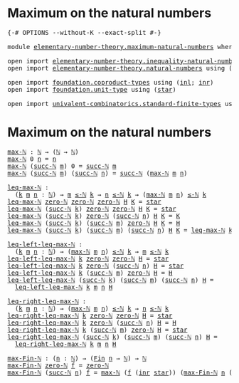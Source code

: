 # Maximum on the natural numbers

<pre class="Agda"><a id="43" class="Symbol">{-#</a> <a id="47" class="Keyword">OPTIONS</a> <a id="55" class="Pragma">--without-K</a> <a id="67" class="Pragma">--exact-split</a> <a id="81" class="Symbol">#-}</a>

<a id="86" class="Keyword">module</a> <a id="93" href="elementary-number-theory.maximum-natural-numbers.html" class="Module">elementary-number-theory.maximum-natural-numbers</a> <a id="142" class="Keyword">where</a>

<a id="149" class="Keyword">open</a> <a id="154" class="Keyword">import</a> <a id="161" href="elementary-number-theory.inequality-natural-numbers.html" class="Module">elementary-number-theory.inequality-natural-numbers</a> <a id="213" class="Keyword">using</a> <a id="219" class="Symbol">(</a><a id="220" href="elementary-number-theory.inequality-natural-numbers.html#1766" class="Function Operator">_≤-ℕ_</a><a id="225" class="Symbol">)</a>
<a id="227" class="Keyword">open</a> <a id="232" class="Keyword">import</a> <a id="239" href="elementary-number-theory.natural-numbers.html" class="Module">elementary-number-theory.natural-numbers</a> <a id="280" class="Keyword">using</a> <a id="286" class="Symbol">(</a><a id="287" href="elementary-number-theory.natural-numbers.html#1444" class="Datatype">ℕ</a><a id="288" class="Symbol">;</a> <a id="290" href="elementary-number-theory.natural-numbers.html#1465" class="InductiveConstructor">zero-ℕ</a><a id="296" class="Symbol">;</a> <a id="298" href="elementary-number-theory.natural-numbers.html#1478" class="InductiveConstructor">succ-ℕ</a><a id="304" class="Symbol">)</a>

<a id="307" class="Keyword">open</a> <a id="312" class="Keyword">import</a> <a id="319" href="foundation.coproduct-types.html" class="Module">foundation.coproduct-types</a> <a id="346" class="Keyword">using</a> <a id="352" class="Symbol">(</a><a id="353" href="foundation.coproduct-types.html#1239" class="InductiveConstructor">inl</a><a id="356" class="Symbol">;</a> <a id="358" href="foundation.coproduct-types.html#1262" class="InductiveConstructor">inr</a><a id="361" class="Symbol">)</a>
<a id="363" class="Keyword">open</a> <a id="368" class="Keyword">import</a> <a id="375" href="foundation.unit-type.html" class="Module">foundation.unit-type</a> <a id="396" class="Keyword">using</a> <a id="402" class="Symbol">(</a><a id="403" href="foundation.unit-type.html#1099" class="InductiveConstructor">star</a><a id="407" class="Symbol">)</a>

<a id="410" class="Keyword">open</a> <a id="415" class="Keyword">import</a> <a id="422" href="univalent-combinatorics.standard-finite-types.html" class="Module">univalent-combinatorics.standard-finite-types</a> <a id="468" class="Keyword">using</a> <a id="474" class="Symbol">(</a><a id="475" href="univalent-combinatorics.standard-finite-types.html#2149" class="Function">Fin</a><a id="478" class="Symbol">)</a>
</pre>
# Maximum on the natural numbers

<pre class="Agda"><a id="max-ℕ"></a><a id="527" href="elementary-number-theory.maximum-natural-numbers.html#527" class="Function">max-ℕ</a> <a id="533" class="Symbol">:</a> <a id="535" href="elementary-number-theory.natural-numbers.html#1444" class="Datatype">ℕ</a> <a id="537" class="Symbol">→</a> <a id="539" class="Symbol">(</a><a id="540" href="elementary-number-theory.natural-numbers.html#1444" class="Datatype">ℕ</a> <a id="542" class="Symbol">→</a> <a id="544" href="elementary-number-theory.natural-numbers.html#1444" class="Datatype">ℕ</a><a id="545" class="Symbol">)</a>
<a id="547" href="elementary-number-theory.maximum-natural-numbers.html#527" class="Function">max-ℕ</a> <a id="553" class="Number">0</a> <a id="555" href="elementary-number-theory.maximum-natural-numbers.html#555" class="Bound">n</a> <a id="557" class="Symbol">=</a> <a id="559" href="elementary-number-theory.maximum-natural-numbers.html#555" class="Bound">n</a>
<a id="561" href="elementary-number-theory.maximum-natural-numbers.html#527" class="Function">max-ℕ</a> <a id="567" class="Symbol">(</a><a id="568" href="elementary-number-theory.natural-numbers.html#1478" class="InductiveConstructor">succ-ℕ</a> <a id="575" href="elementary-number-theory.maximum-natural-numbers.html#575" class="Bound">m</a><a id="576" class="Symbol">)</a> <a id="578" class="Number">0</a> <a id="580" class="Symbol">=</a> <a id="582" href="elementary-number-theory.natural-numbers.html#1478" class="InductiveConstructor">succ-ℕ</a> <a id="589" href="elementary-number-theory.maximum-natural-numbers.html#575" class="Bound">m</a>
<a id="591" href="elementary-number-theory.maximum-natural-numbers.html#527" class="Function">max-ℕ</a> <a id="597" class="Symbol">(</a><a id="598" href="elementary-number-theory.natural-numbers.html#1478" class="InductiveConstructor">succ-ℕ</a> <a id="605" href="elementary-number-theory.maximum-natural-numbers.html#605" class="Bound">m</a><a id="606" class="Symbol">)</a> <a id="608" class="Symbol">(</a><a id="609" href="elementary-number-theory.natural-numbers.html#1478" class="InductiveConstructor">succ-ℕ</a> <a id="616" href="elementary-number-theory.maximum-natural-numbers.html#616" class="Bound">n</a><a id="617" class="Symbol">)</a> <a id="619" class="Symbol">=</a> <a id="621" href="elementary-number-theory.natural-numbers.html#1478" class="InductiveConstructor">succ-ℕ</a> <a id="628" class="Symbol">(</a><a id="629" href="elementary-number-theory.maximum-natural-numbers.html#527" class="Function">max-ℕ</a> <a id="635" href="elementary-number-theory.maximum-natural-numbers.html#605" class="Bound">m</a> <a id="637" href="elementary-number-theory.maximum-natural-numbers.html#616" class="Bound">n</a><a id="638" class="Symbol">)</a>

<a id="leq-max-ℕ"></a><a id="641" href="elementary-number-theory.maximum-natural-numbers.html#641" class="Function">leq-max-ℕ</a> <a id="651" class="Symbol">:</a>
  <a id="655" class="Symbol">(</a><a id="656" href="elementary-number-theory.maximum-natural-numbers.html#656" class="Bound">k</a> <a id="658" href="elementary-number-theory.maximum-natural-numbers.html#658" class="Bound">m</a> <a id="660" href="elementary-number-theory.maximum-natural-numbers.html#660" class="Bound">n</a> <a id="662" class="Symbol">:</a> <a id="664" href="elementary-number-theory.natural-numbers.html#1444" class="Datatype">ℕ</a><a id="665" class="Symbol">)</a> <a id="667" class="Symbol">→</a> <a id="669" href="elementary-number-theory.maximum-natural-numbers.html#658" class="Bound">m</a> <a id="671" href="elementary-number-theory.inequality-natural-numbers.html#1766" class="Function Operator">≤-ℕ</a> <a id="675" href="elementary-number-theory.maximum-natural-numbers.html#656" class="Bound">k</a> <a id="677" class="Symbol">→</a> <a id="679" href="elementary-number-theory.maximum-natural-numbers.html#660" class="Bound">n</a> <a id="681" href="elementary-number-theory.inequality-natural-numbers.html#1766" class="Function Operator">≤-ℕ</a> <a id="685" href="elementary-number-theory.maximum-natural-numbers.html#656" class="Bound">k</a> <a id="687" class="Symbol">→</a> <a id="689" class="Symbol">(</a><a id="690" href="elementary-number-theory.maximum-natural-numbers.html#527" class="Function">max-ℕ</a> <a id="696" href="elementary-number-theory.maximum-natural-numbers.html#658" class="Bound">m</a> <a id="698" href="elementary-number-theory.maximum-natural-numbers.html#660" class="Bound">n</a><a id="699" class="Symbol">)</a> <a id="701" href="elementary-number-theory.inequality-natural-numbers.html#1766" class="Function Operator">≤-ℕ</a> <a id="705" href="elementary-number-theory.maximum-natural-numbers.html#656" class="Bound">k</a>
<a id="707" href="elementary-number-theory.maximum-natural-numbers.html#641" class="Function">leq-max-ℕ</a> <a id="717" href="elementary-number-theory.natural-numbers.html#1465" class="InductiveConstructor">zero-ℕ</a> <a id="724" href="elementary-number-theory.natural-numbers.html#1465" class="InductiveConstructor">zero-ℕ</a> <a id="731" href="elementary-number-theory.natural-numbers.html#1465" class="InductiveConstructor">zero-ℕ</a> <a id="738" href="elementary-number-theory.maximum-natural-numbers.html#738" class="Bound">H</a> <a id="740" href="elementary-number-theory.maximum-natural-numbers.html#740" class="Bound">K</a> <a id="742" class="Symbol">=</a> <a id="744" href="foundation.unit-type.html#1099" class="InductiveConstructor">star</a>
<a id="749" href="elementary-number-theory.maximum-natural-numbers.html#641" class="Function">leq-max-ℕ</a> <a id="759" class="Symbol">(</a><a id="760" href="elementary-number-theory.natural-numbers.html#1478" class="InductiveConstructor">succ-ℕ</a> <a id="767" href="elementary-number-theory.maximum-natural-numbers.html#767" class="Bound">k</a><a id="768" class="Symbol">)</a> <a id="770" href="elementary-number-theory.natural-numbers.html#1465" class="InductiveConstructor">zero-ℕ</a> <a id="777" href="elementary-number-theory.natural-numbers.html#1465" class="InductiveConstructor">zero-ℕ</a> <a id="784" href="elementary-number-theory.maximum-natural-numbers.html#784" class="Bound">H</a> <a id="786" href="elementary-number-theory.maximum-natural-numbers.html#786" class="Bound">K</a> <a id="788" class="Symbol">=</a> <a id="790" href="foundation.unit-type.html#1099" class="InductiveConstructor">star</a>
<a id="795" href="elementary-number-theory.maximum-natural-numbers.html#641" class="Function">leq-max-ℕ</a> <a id="805" class="Symbol">(</a><a id="806" href="elementary-number-theory.natural-numbers.html#1478" class="InductiveConstructor">succ-ℕ</a> <a id="813" href="elementary-number-theory.maximum-natural-numbers.html#813" class="Bound">k</a><a id="814" class="Symbol">)</a> <a id="816" href="elementary-number-theory.natural-numbers.html#1465" class="InductiveConstructor">zero-ℕ</a> <a id="823" class="Symbol">(</a><a id="824" href="elementary-number-theory.natural-numbers.html#1478" class="InductiveConstructor">succ-ℕ</a> <a id="831" href="elementary-number-theory.maximum-natural-numbers.html#831" class="Bound">n</a><a id="832" class="Symbol">)</a> <a id="834" href="elementary-number-theory.maximum-natural-numbers.html#834" class="Bound">H</a> <a id="836" href="elementary-number-theory.maximum-natural-numbers.html#836" class="Bound">K</a> <a id="838" class="Symbol">=</a> <a id="840" href="elementary-number-theory.maximum-natural-numbers.html#836" class="Bound">K</a>
<a id="842" href="elementary-number-theory.maximum-natural-numbers.html#641" class="Function">leq-max-ℕ</a> <a id="852" class="Symbol">(</a><a id="853" href="elementary-number-theory.natural-numbers.html#1478" class="InductiveConstructor">succ-ℕ</a> <a id="860" href="elementary-number-theory.maximum-natural-numbers.html#860" class="Bound">k</a><a id="861" class="Symbol">)</a> <a id="863" class="Symbol">(</a><a id="864" href="elementary-number-theory.natural-numbers.html#1478" class="InductiveConstructor">succ-ℕ</a> <a id="871" href="elementary-number-theory.maximum-natural-numbers.html#871" class="Bound">m</a><a id="872" class="Symbol">)</a> <a id="874" href="elementary-number-theory.natural-numbers.html#1465" class="InductiveConstructor">zero-ℕ</a> <a id="881" href="elementary-number-theory.maximum-natural-numbers.html#881" class="Bound">H</a> <a id="883" href="elementary-number-theory.maximum-natural-numbers.html#883" class="Bound">K</a> <a id="885" class="Symbol">=</a> <a id="887" href="elementary-number-theory.maximum-natural-numbers.html#881" class="Bound">H</a>
<a id="889" href="elementary-number-theory.maximum-natural-numbers.html#641" class="Function">leq-max-ℕ</a> <a id="899" class="Symbol">(</a><a id="900" href="elementary-number-theory.natural-numbers.html#1478" class="InductiveConstructor">succ-ℕ</a> <a id="907" href="elementary-number-theory.maximum-natural-numbers.html#907" class="Bound">k</a><a id="908" class="Symbol">)</a> <a id="910" class="Symbol">(</a><a id="911" href="elementary-number-theory.natural-numbers.html#1478" class="InductiveConstructor">succ-ℕ</a> <a id="918" href="elementary-number-theory.maximum-natural-numbers.html#918" class="Bound">m</a><a id="919" class="Symbol">)</a> <a id="921" class="Symbol">(</a><a id="922" href="elementary-number-theory.natural-numbers.html#1478" class="InductiveConstructor">succ-ℕ</a> <a id="929" href="elementary-number-theory.maximum-natural-numbers.html#929" class="Bound">n</a><a id="930" class="Symbol">)</a> <a id="932" href="elementary-number-theory.maximum-natural-numbers.html#932" class="Bound">H</a> <a id="934" href="elementary-number-theory.maximum-natural-numbers.html#934" class="Bound">K</a> <a id="936" class="Symbol">=</a> <a id="938" href="elementary-number-theory.maximum-natural-numbers.html#641" class="Function">leq-max-ℕ</a> <a id="948" href="elementary-number-theory.maximum-natural-numbers.html#907" class="Bound">k</a> <a id="950" href="elementary-number-theory.maximum-natural-numbers.html#918" class="Bound">m</a> <a id="952" href="elementary-number-theory.maximum-natural-numbers.html#929" class="Bound">n</a> <a id="954" href="elementary-number-theory.maximum-natural-numbers.html#932" class="Bound">H</a> <a id="956" href="elementary-number-theory.maximum-natural-numbers.html#934" class="Bound">K</a>

<a id="leq-left-leq-max-ℕ"></a><a id="959" href="elementary-number-theory.maximum-natural-numbers.html#959" class="Function">leq-left-leq-max-ℕ</a> <a id="978" class="Symbol">:</a>
  <a id="982" class="Symbol">(</a><a id="983" href="elementary-number-theory.maximum-natural-numbers.html#983" class="Bound">k</a> <a id="985" href="elementary-number-theory.maximum-natural-numbers.html#985" class="Bound">m</a> <a id="987" href="elementary-number-theory.maximum-natural-numbers.html#987" class="Bound">n</a> <a id="989" class="Symbol">:</a> <a id="991" href="elementary-number-theory.natural-numbers.html#1444" class="Datatype">ℕ</a><a id="992" class="Symbol">)</a> <a id="994" class="Symbol">→</a> <a id="996" class="Symbol">(</a><a id="997" href="elementary-number-theory.maximum-natural-numbers.html#527" class="Function">max-ℕ</a> <a id="1003" href="elementary-number-theory.maximum-natural-numbers.html#985" class="Bound">m</a> <a id="1005" href="elementary-number-theory.maximum-natural-numbers.html#987" class="Bound">n</a><a id="1006" class="Symbol">)</a> <a id="1008" href="elementary-number-theory.inequality-natural-numbers.html#1766" class="Function Operator">≤-ℕ</a> <a id="1012" href="elementary-number-theory.maximum-natural-numbers.html#983" class="Bound">k</a> <a id="1014" class="Symbol">→</a> <a id="1016" href="elementary-number-theory.maximum-natural-numbers.html#985" class="Bound">m</a> <a id="1018" href="elementary-number-theory.inequality-natural-numbers.html#1766" class="Function Operator">≤-ℕ</a> <a id="1022" href="elementary-number-theory.maximum-natural-numbers.html#983" class="Bound">k</a>
<a id="1024" href="elementary-number-theory.maximum-natural-numbers.html#959" class="Function">leq-left-leq-max-ℕ</a> <a id="1043" href="elementary-number-theory.maximum-natural-numbers.html#1043" class="Bound">k</a> <a id="1045" href="elementary-number-theory.natural-numbers.html#1465" class="InductiveConstructor">zero-ℕ</a> <a id="1052" href="elementary-number-theory.natural-numbers.html#1465" class="InductiveConstructor">zero-ℕ</a> <a id="1059" href="elementary-number-theory.maximum-natural-numbers.html#1059" class="Bound">H</a> <a id="1061" class="Symbol">=</a> <a id="1063" href="foundation.unit-type.html#1099" class="InductiveConstructor">star</a>
<a id="1068" href="elementary-number-theory.maximum-natural-numbers.html#959" class="Function">leq-left-leq-max-ℕ</a> <a id="1087" href="elementary-number-theory.maximum-natural-numbers.html#1087" class="Bound">k</a> <a id="1089" href="elementary-number-theory.natural-numbers.html#1465" class="InductiveConstructor">zero-ℕ</a> <a id="1096" class="Symbol">(</a><a id="1097" href="elementary-number-theory.natural-numbers.html#1478" class="InductiveConstructor">succ-ℕ</a> <a id="1104" href="elementary-number-theory.maximum-natural-numbers.html#1104" class="Bound">n</a><a id="1105" class="Symbol">)</a> <a id="1107" href="elementary-number-theory.maximum-natural-numbers.html#1107" class="Bound">H</a> <a id="1109" class="Symbol">=</a> <a id="1111" href="foundation.unit-type.html#1099" class="InductiveConstructor">star</a>
<a id="1116" href="elementary-number-theory.maximum-natural-numbers.html#959" class="Function">leq-left-leq-max-ℕ</a> <a id="1135" href="elementary-number-theory.maximum-natural-numbers.html#1135" class="Bound">k</a> <a id="1137" class="Symbol">(</a><a id="1138" href="elementary-number-theory.natural-numbers.html#1478" class="InductiveConstructor">succ-ℕ</a> <a id="1145" href="elementary-number-theory.maximum-natural-numbers.html#1145" class="Bound">m</a><a id="1146" class="Symbol">)</a> <a id="1148" href="elementary-number-theory.natural-numbers.html#1465" class="InductiveConstructor">zero-ℕ</a> <a id="1155" href="elementary-number-theory.maximum-natural-numbers.html#1155" class="Bound">H</a> <a id="1157" class="Symbol">=</a> <a id="1159" href="elementary-number-theory.maximum-natural-numbers.html#1155" class="Bound">H</a>
<a id="1161" href="elementary-number-theory.maximum-natural-numbers.html#959" class="Function">leq-left-leq-max-ℕ</a> <a id="1180" class="Symbol">(</a><a id="1181" href="elementary-number-theory.natural-numbers.html#1478" class="InductiveConstructor">succ-ℕ</a> <a id="1188" href="elementary-number-theory.maximum-natural-numbers.html#1188" class="Bound">k</a><a id="1189" class="Symbol">)</a> <a id="1191" class="Symbol">(</a><a id="1192" href="elementary-number-theory.natural-numbers.html#1478" class="InductiveConstructor">succ-ℕ</a> <a id="1199" href="elementary-number-theory.maximum-natural-numbers.html#1199" class="Bound">m</a><a id="1200" class="Symbol">)</a> <a id="1202" class="Symbol">(</a><a id="1203" href="elementary-number-theory.natural-numbers.html#1478" class="InductiveConstructor">succ-ℕ</a> <a id="1210" href="elementary-number-theory.maximum-natural-numbers.html#1210" class="Bound">n</a><a id="1211" class="Symbol">)</a> <a id="1213" href="elementary-number-theory.maximum-natural-numbers.html#1213" class="Bound">H</a> <a id="1215" class="Symbol">=</a>
  <a id="1219" href="elementary-number-theory.maximum-natural-numbers.html#959" class="Function">leq-left-leq-max-ℕ</a> <a id="1238" href="elementary-number-theory.maximum-natural-numbers.html#1188" class="Bound">k</a> <a id="1240" href="elementary-number-theory.maximum-natural-numbers.html#1199" class="Bound">m</a> <a id="1242" href="elementary-number-theory.maximum-natural-numbers.html#1210" class="Bound">n</a> <a id="1244" href="elementary-number-theory.maximum-natural-numbers.html#1213" class="Bound">H</a>

<a id="leq-right-leq-max-ℕ"></a><a id="1247" href="elementary-number-theory.maximum-natural-numbers.html#1247" class="Function">leq-right-leq-max-ℕ</a> <a id="1267" class="Symbol">:</a>
  <a id="1271" class="Symbol">(</a><a id="1272" href="elementary-number-theory.maximum-natural-numbers.html#1272" class="Bound">k</a> <a id="1274" href="elementary-number-theory.maximum-natural-numbers.html#1274" class="Bound">m</a> <a id="1276" href="elementary-number-theory.maximum-natural-numbers.html#1276" class="Bound">n</a> <a id="1278" class="Symbol">:</a> <a id="1280" href="elementary-number-theory.natural-numbers.html#1444" class="Datatype">ℕ</a><a id="1281" class="Symbol">)</a> <a id="1283" class="Symbol">→</a> <a id="1285" class="Symbol">(</a><a id="1286" href="elementary-number-theory.maximum-natural-numbers.html#527" class="Function">max-ℕ</a> <a id="1292" href="elementary-number-theory.maximum-natural-numbers.html#1274" class="Bound">m</a> <a id="1294" href="elementary-number-theory.maximum-natural-numbers.html#1276" class="Bound">n</a><a id="1295" class="Symbol">)</a> <a id="1297" href="elementary-number-theory.inequality-natural-numbers.html#1766" class="Function Operator">≤-ℕ</a> <a id="1301" href="elementary-number-theory.maximum-natural-numbers.html#1272" class="Bound">k</a> <a id="1303" class="Symbol">→</a> <a id="1305" href="elementary-number-theory.maximum-natural-numbers.html#1276" class="Bound">n</a> <a id="1307" href="elementary-number-theory.inequality-natural-numbers.html#1766" class="Function Operator">≤-ℕ</a> <a id="1311" href="elementary-number-theory.maximum-natural-numbers.html#1272" class="Bound">k</a>
<a id="1313" href="elementary-number-theory.maximum-natural-numbers.html#1247" class="Function">leq-right-leq-max-ℕ</a> <a id="1333" href="elementary-number-theory.maximum-natural-numbers.html#1333" class="Bound">k</a> <a id="1335" href="elementary-number-theory.natural-numbers.html#1465" class="InductiveConstructor">zero-ℕ</a> <a id="1342" href="elementary-number-theory.natural-numbers.html#1465" class="InductiveConstructor">zero-ℕ</a> <a id="1349" href="elementary-number-theory.maximum-natural-numbers.html#1349" class="Bound">H</a> <a id="1351" class="Symbol">=</a> <a id="1353" href="foundation.unit-type.html#1099" class="InductiveConstructor">star</a>
<a id="1358" href="elementary-number-theory.maximum-natural-numbers.html#1247" class="Function">leq-right-leq-max-ℕ</a> <a id="1378" href="elementary-number-theory.maximum-natural-numbers.html#1378" class="Bound">k</a> <a id="1380" href="elementary-number-theory.natural-numbers.html#1465" class="InductiveConstructor">zero-ℕ</a> <a id="1387" class="Symbol">(</a><a id="1388" href="elementary-number-theory.natural-numbers.html#1478" class="InductiveConstructor">succ-ℕ</a> <a id="1395" href="elementary-number-theory.maximum-natural-numbers.html#1395" class="Bound">n</a><a id="1396" class="Symbol">)</a> <a id="1398" href="elementary-number-theory.maximum-natural-numbers.html#1398" class="Bound">H</a> <a id="1400" class="Symbol">=</a> <a id="1402" href="elementary-number-theory.maximum-natural-numbers.html#1398" class="Bound">H</a>
<a id="1404" href="elementary-number-theory.maximum-natural-numbers.html#1247" class="Function">leq-right-leq-max-ℕ</a> <a id="1424" href="elementary-number-theory.maximum-natural-numbers.html#1424" class="Bound">k</a> <a id="1426" class="Symbol">(</a><a id="1427" href="elementary-number-theory.natural-numbers.html#1478" class="InductiveConstructor">succ-ℕ</a> <a id="1434" href="elementary-number-theory.maximum-natural-numbers.html#1434" class="Bound">m</a><a id="1435" class="Symbol">)</a> <a id="1437" href="elementary-number-theory.natural-numbers.html#1465" class="InductiveConstructor">zero-ℕ</a> <a id="1444" href="elementary-number-theory.maximum-natural-numbers.html#1444" class="Bound">H</a> <a id="1446" class="Symbol">=</a> <a id="1448" href="foundation.unit-type.html#1099" class="InductiveConstructor">star</a>
<a id="1453" href="elementary-number-theory.maximum-natural-numbers.html#1247" class="Function">leq-right-leq-max-ℕ</a> <a id="1473" class="Symbol">(</a><a id="1474" href="elementary-number-theory.natural-numbers.html#1478" class="InductiveConstructor">succ-ℕ</a> <a id="1481" href="elementary-number-theory.maximum-natural-numbers.html#1481" class="Bound">k</a><a id="1482" class="Symbol">)</a> <a id="1484" class="Symbol">(</a><a id="1485" href="elementary-number-theory.natural-numbers.html#1478" class="InductiveConstructor">succ-ℕ</a> <a id="1492" href="elementary-number-theory.maximum-natural-numbers.html#1492" class="Bound">m</a><a id="1493" class="Symbol">)</a> <a id="1495" class="Symbol">(</a><a id="1496" href="elementary-number-theory.natural-numbers.html#1478" class="InductiveConstructor">succ-ℕ</a> <a id="1503" href="elementary-number-theory.maximum-natural-numbers.html#1503" class="Bound">n</a><a id="1504" class="Symbol">)</a> <a id="1506" href="elementary-number-theory.maximum-natural-numbers.html#1506" class="Bound">H</a> <a id="1508" class="Symbol">=</a>
  <a id="1512" href="elementary-number-theory.maximum-natural-numbers.html#1247" class="Function">leq-right-leq-max-ℕ</a> <a id="1532" href="elementary-number-theory.maximum-natural-numbers.html#1481" class="Bound">k</a> <a id="1534" href="elementary-number-theory.maximum-natural-numbers.html#1492" class="Bound">m</a> <a id="1536" href="elementary-number-theory.maximum-natural-numbers.html#1503" class="Bound">n</a> <a id="1538" href="elementary-number-theory.maximum-natural-numbers.html#1506" class="Bound">H</a>

<a id="max-Fin-ℕ"></a><a id="1541" href="elementary-number-theory.maximum-natural-numbers.html#1541" class="Function">max-Fin-ℕ</a> <a id="1551" class="Symbol">:</a> <a id="1553" class="Symbol">(</a><a id="1554" href="elementary-number-theory.maximum-natural-numbers.html#1554" class="Bound">n</a> <a id="1556" class="Symbol">:</a> <a id="1558" href="elementary-number-theory.natural-numbers.html#1444" class="Datatype">ℕ</a><a id="1559" class="Symbol">)</a> <a id="1561" class="Symbol">→</a> <a id="1563" class="Symbol">(</a><a id="1564" href="univalent-combinatorics.standard-finite-types.html#2149" class="Function">Fin</a> <a id="1568" href="elementary-number-theory.maximum-natural-numbers.html#1554" class="Bound">n</a> <a id="1570" class="Symbol">→</a> <a id="1572" href="elementary-number-theory.natural-numbers.html#1444" class="Datatype">ℕ</a><a id="1573" class="Symbol">)</a> <a id="1575" class="Symbol">→</a> <a id="1577" href="elementary-number-theory.natural-numbers.html#1444" class="Datatype">ℕ</a>
<a id="1579" href="elementary-number-theory.maximum-natural-numbers.html#1541" class="Function">max-Fin-ℕ</a> <a id="1589" href="elementary-number-theory.natural-numbers.html#1465" class="InductiveConstructor">zero-ℕ</a> <a id="1596" href="elementary-number-theory.maximum-natural-numbers.html#1596" class="Bound">f</a> <a id="1598" class="Symbol">=</a> <a id="1600" href="elementary-number-theory.natural-numbers.html#1465" class="InductiveConstructor">zero-ℕ</a>
<a id="1607" href="elementary-number-theory.maximum-natural-numbers.html#1541" class="Function">max-Fin-ℕ</a> <a id="1617" class="Symbol">(</a><a id="1618" href="elementary-number-theory.natural-numbers.html#1478" class="InductiveConstructor">succ-ℕ</a> <a id="1625" href="elementary-number-theory.maximum-natural-numbers.html#1625" class="Bound">n</a><a id="1626" class="Symbol">)</a> <a id="1628" href="elementary-number-theory.maximum-natural-numbers.html#1628" class="Bound">f</a> <a id="1630" class="Symbol">=</a> <a id="1632" href="elementary-number-theory.maximum-natural-numbers.html#527" class="Function">max-ℕ</a> <a id="1638" class="Symbol">(</a><a id="1639" href="elementary-number-theory.maximum-natural-numbers.html#1628" class="Bound">f</a> <a id="1641" class="Symbol">(</a><a id="1642" href="foundation.coproduct-types.html#1262" class="InductiveConstructor">inr</a> <a id="1646" href="foundation.unit-type.html#1099" class="InductiveConstructor">star</a><a id="1650" class="Symbol">))</a> <a id="1653" class="Symbol">(</a><a id="1654" href="elementary-number-theory.maximum-natural-numbers.html#1541" class="Function">max-Fin-ℕ</a> <a id="1664" href="elementary-number-theory.maximum-natural-numbers.html#1625" class="Bound">n</a> <a id="1666" class="Symbol">(λ</a> <a id="1669" href="elementary-number-theory.maximum-natural-numbers.html#1669" class="Bound">k</a> <a id="1671" class="Symbol">→</a> <a id="1673" href="elementary-number-theory.maximum-natural-numbers.html#1628" class="Bound">f</a> <a id="1675" class="Symbol">(</a><a id="1676" href="foundation.coproduct-types.html#1239" class="InductiveConstructor">inl</a> <a id="1680" href="elementary-number-theory.maximum-natural-numbers.html#1669" class="Bound">k</a><a id="1681" class="Symbol">)))</a>
</pre>
